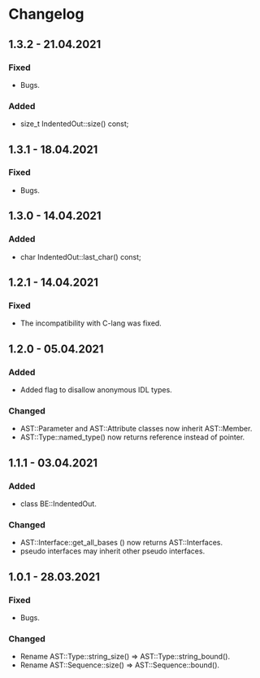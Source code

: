 # Changelog

## 1.3.2 - 21.04.2021
### Fixed
- Bugs.
### Added
- size_t IndentedOut::size() const;

## 1.3.1 - 18.04.2021
### Fixed
- Bugs.

## 1.3.0 - 14.04.2021
### Added
- char IndentedOut::last_char() const;

## 1.2.1 - 14.04.2021
### Fixed
- The incompatibility with C-lang was fixed.

## 1.2.0 - 05.04.2021
### Added
- Added flag to disallow anonymous IDL types.

### Changed
- AST\::Parameter and AST\::Attribute classes now inherit AST\::Member.
- AST\::Type\::named_type() now returns reference instead of pointer.

## 1.1.1 - 03.04.2021
### Added
- class BE\::IndentedOut.
### Changed
- AST\::Interface\::get_all_bases () now returns AST\::Interfaces.
- pseudo interfaces may inherit other pseudo interfaces.

## 1.0.1 - 28.03.2021
### Fixed
- Bugs.
### Changed
- Rename AST\::Type\::string_size() => AST\::Type\::string_bound().
- Rename AST\::Sequence\::size() => AST\::Sequence\::bound().
